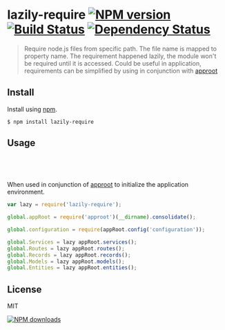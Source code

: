 lazily-require [![NPM version][npm-image]][npm-url] [![Build Status][ci-image]][ci-url] [![Dependency Status][depstat-image]][depstat-url]
================

> Require node.js files from specific path. The file name is mapped to property name.
> The requirement happened lazily, the module won't be required until it is accessed.
> Could be useful in application, requirements can be simplified by using in conjunction with [approot](https://github.com/timnew/approot)

## Install

Install using [npm][npm-url].

    $ npm install lazily-require

## Usage

```javascript

 
      
```

When used in conjunction of [approot](https://github.com/timnew/approot) to initialize the application environment.

```javascript
var lazy = require('lazily-require');

global.appRoot = require('approot')(__dirname).consolidate();

global.configuration = require(appRoot.config('configuration'));

global.Services = lazy appRoot.services();
global.Routes = lazy appRoot.routes();
global.Records = lazy appRoot.records();
global.Models = lazy appRoot.models();
global.Entities = lazy appRoot.entities();

```

   
## License
MIT

[![NPM downloads][npm-downloads]][npm-url]

[homepage]: https://github.com/timnew/lazily-require

[npm-url]: https://npmjs.org/package/lazily-require
[npm-image]: http://img.shields.io/npm/v/lazily-require.svg?style=flat
[npm-downloads]: http://img.shields.io/npm/dm/lazily-require.svg?style=flat

[ci-url]: https://drone.io/github.com/timnew/lazily-require/latest
[ci-image]: https://drone.io/github.com/timnew/lazily-require/status.png

[depstat-url]: https://gemnasium.com/timnew/lazily-require
[depstat-image]: http://img.shields.io/gemnasium/timnew/lazily-require.svg?style=flat

